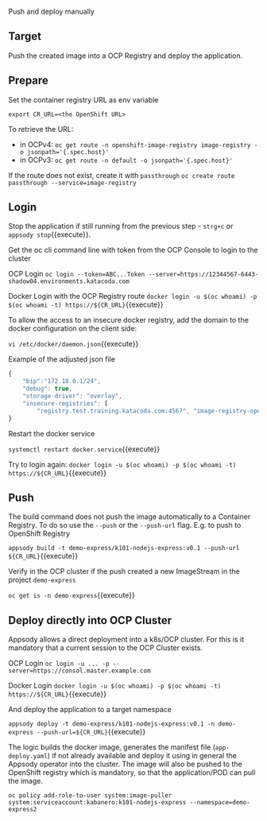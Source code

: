 Push and deploy manually

## Target

Push the created image into a OCP Registry and deploy the application.

## Prepare

Set the container registry URL as env variable

`export CR_URL=<the OpenShift URL>`

To retrieve the URL:

* in OCPv4: `oc get route -n openshift-image-registry image-registry -o jsonpath='{.spec.host}'`
* in OCPv3: `oc get route -n default -o jsonpath='{.spec.host}'`

If the route does not exist, create it with `passthrough`
`oc create route passthrough --service=image-registry`

## Login

Stop the application if still running from the previous step - ``strg+c`` or `appsody stop`{{execute}}.

Get the oc cli command line with token from the OCP Console to login to the cluster

OCP Login
`oc login --token=ABC...Token --server=https://12344567-6443-shadow04.environments.katacoda.com`

Docker Login with the OCP Registry route
`docker login -u $(oc whoami) -p $(oc whoami -t) https://${CR_URL}`{{execute}}

To allow the access to an insecure docker registry, add the domain to the docker configuration on the client side:

`vi /etc/docker/daemon.json`{{execute}}

Example of the adjusted json file


```javascript
{
    "bip":"172.18.0.1/24",
    "debug": true,
    "storage-driver": "overlay",
    "insecure-registries": [
        "registry.test.training.katacoda.com:4567", "image-registry-openshift-image-registry.2886795280-80-shadow04.environments.katacoda.com"]
}
```

Restart the docker service

`systemctl restart docker.service`{{execute}}

Try to login again:
`docker login -u $(oc whoami) -p $(oc whoami -t) https://${CR_URL}`{{execute}}


## Push

The build command does not push the image automatically to a Container Registry. To do so use the `--push` or the `--push-url` flag. E.g. to push to OpenShift Registry

`appsody build -t demo-express/k101-nodejs-express:v0.1 --push-url ${CR_URL}`{{execute}}

Verify in the OCP cluster if the push created a new ImageStream in the project `demo-express`

`oc get is -n demo-express`{{execute}}

## Deploy directly into OCP Cluster

Appsody allows a direct deployment into a k8s/OCP cluster.
For this is it mandatory that a current session to the OCP Cluster exists.

OCP Login
`oc login -u ... -p --server=https://consol.master.example.com`

Docker Login
`docker login -u $(oc whoami) -p $(oc whoami -t) https://${CR_URL}`{{execute}}

And deploy the application to a target namespace

`appsody deploy -t demo-express/k101-nodejs-express:v0.1 -n demo-express --push-url=${CR_URL}`{{execute}}

The logic builds the docker image, generates the manifest file (`app-deploy.yaml`) if not already available and deploy it using in general the Appsody operator into the cluster. The image will also be pushed to the OpenShift registry which is mandatory, so that the application/POD can pull the image.

`oc policy add-role-to-user system:image-puller system:serviceaccount:kabanero:k101-nodejs-express --namespace=demo-express2`



